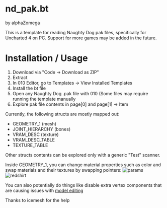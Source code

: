 # nd_pak.bt
by alphaZomega

This is a template for reading Naughty Dog pak files, specifically for Uncharted 4 on PC.
Support for more games may be added in the future.

# Installation / Usage
1. Download via "Code -> Download as ZIP"
2. Extract
3. In 010 Editor, go to Templates -> View Installed Templates
4. Install the bt file
5. Open any Naughty Dog .pak file with 010 (Some files may require running the template manually
6. Explore pak file contents in page\[0] and page\[1] -> Item


Currently, the following structs are mostly mapped out:
- GEOMETRY_1 (mesh)
- JOINT_HIERARCHY (bones) 
- VRAM_DESC (texture)
- VRAM_DESC_TABLE
- TEXTURE_TABLE

 Other structs contents can be explored only with a generic "Test" scanner.
 
 Inside GEOMETRY_1, you can change material properties such as color and swap materials and their textures by swapping pointers:
 ![params](https://i.imgur.com/lnaCh93.png)
 ![redshirt](https://i.imgur.com/Kwyg327.jpg)
 
 You can also potentially do things like disable extra vertex components that are causing issues with [model editing](https://github.com/alphazolam/fmt_nd_pak)
 
 Thanks to icemesh for the help